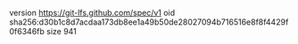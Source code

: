 version https://git-lfs.github.com/spec/v1
oid sha256:d30b1c8d7acdaa173db8ee1a49b50de28027094b716516e8f8f4429f0f6346fb
size 941
